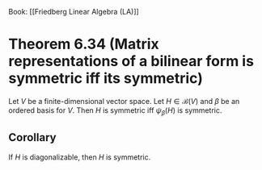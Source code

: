 Book: [[Friedberg Linear Algebra (LA)]]
# Theorem 6.34 (Matrix representations of a bilinear form is symmetric iff its symmetric)
Let $V$ be a finite-dimensional vector space.
Let $H\in \mathcal{B}(V)$ and $\beta$ be an ordered basis for $V$.
Then $H$ is symmetric iff $\psi_{\beta}(H)$ is symmetric.
## Corollary
If $H$ is diagonalizable, then $H$ is symmetric.